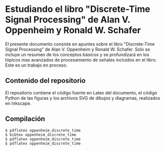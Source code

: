 # Estudiando el libro "Discrete-Time Signal Processing"  de Alan V. Oppenheim y Ronald W. Schafer

El presente documento consiste en apuntes sobre el libro "Discrete-Time Signal Processing" de Alan V. Oppenheim y Ronald W. Schafer. Solo se incluye un resumen de los conceptos básicos y se profundizará en los tópicos mas avanzados de procesamiento de señales incluidos en el libro. Este es un trabajo en proceso.

## Contenido del repositorio

El repositorio contiene el código fuente en Latex del documento, el código Python de las figuras y los archivos SVG de dibujos y diagramas, realizados en Inkscape.

## Compilación

```
$ pdflatex oppenheim_discrete_time
$ bibtex oppenheim_discrete_time
$ pdflatex oppenheim_discrete_time
$ pdflatex oppenheim_discrete_time
```
